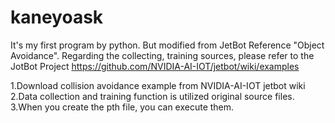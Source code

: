 # kaneyoask
It's my first program by python. But modified from JetBot Reference "Object Avoidance".
Regarding the collecting, training sources, please refer to the JotBot Project
https://github.com/NVIDIA-AI-IOT/jetbot/wiki/examples

<Installation>
1.Download collision avoidance example from NVIDIA-AI-IOT jetbot wiki
2.Data collection and training function is utilized original source files.
3.When you create the pth file, you can execute them.

